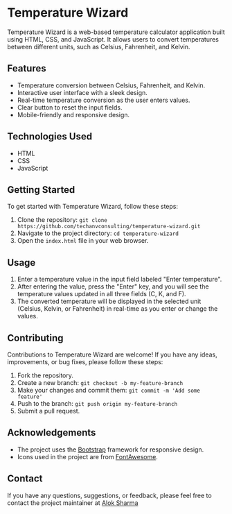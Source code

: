 # Temperature Wizard



Temperature Wizard is a web-based temperature calculator application built using HTML, CSS, and JavaScript. It allows users to convert temperatures between different units, such as Celsius, Fahrenheit, and Kelvin.

## Features

- Temperature conversion between Celsius, Fahrenheit, and Kelvin.
- Interactive user interface with a sleek design.
- Real-time temperature conversion as the user enters values.
- Clear button to reset the input fields.
- Mobile-friendly and responsive design.

## Technologies Used
- HTML
- CSS
- JavaScript


## Getting Started

To get started with Temperature Wizard, follow these steps:

1. Clone the repository: `git clone https://github.com/techanvconsulting/temperature-wizard.git`
2. Navigate to the project directory: `cd temperature-wizard`
3. Open the `index.html` file in your web browser.

## Usage

1. Enter a temperature value in the input field labeled "Enter temperature".
2. After entering the value, press the "Enter" key, and you will see the temperature values updated in all three fields (C, K, and F).
3. The converted temperature will be displayed in the selected unit (Celsius, Kelvin, or Fahrenheit) in real-time as you enter or change the values.

## Contributing

Contributions to Temperature Wizard are welcome! If you have any ideas, improvements, or bug fixes, please follow these steps:

1. Fork the repository.
2. Create a new branch: `git checkout -b my-feature-branch`
3. Make your changes and commit them: `git commit -m 'Add some feature'`
4. Push to the branch: `git push origin my-feature-branch`
5. Submit a pull request.

## Acknowledgements

- The project uses the [Bootstrap](https://getbootstrap.com/) framework for responsive design.
- Icons used in the project are from [FontAwesome](https://fontawesome.com/).


## Contact

If you have any questions, suggestions, or feedback, please feel free to contact the project maintainer at [Alok Sharma](mailto:dillpreet.gill@techanv.com)

